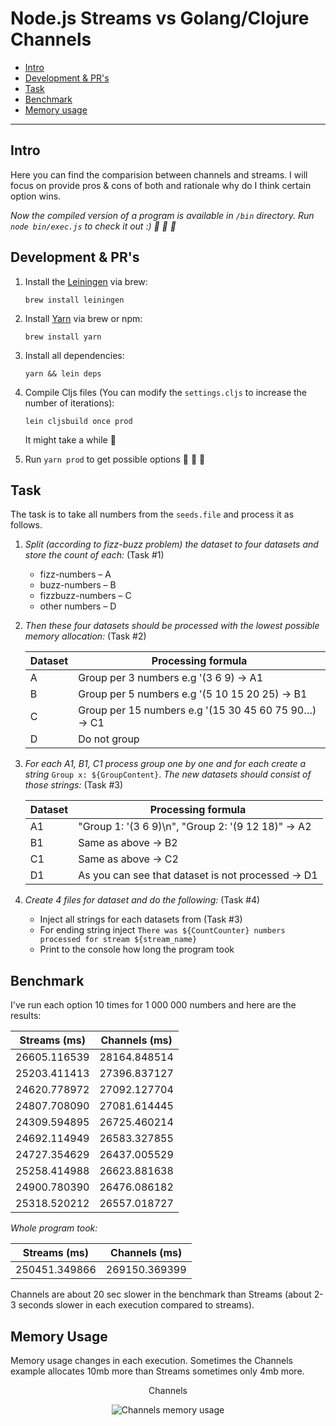 # Node.js Streams vs Golang/Clojure Channels

- [Intro](#org372ec54)
- [Development & PR's](#orgbe08ee5)
- [Task](#org0a43089)
- [Benchmark](#org22f1157)
- [Memory usage](#org37133312)
---

<a id="org372ec54"></a>

## Intro

Here you can find the comparision between channels and streams. I will focus on provide pros & cons of both and rationale why do I think certain option wins.

_Now the compiled version of a program is available in `/bin` directory. Run `node bin/exec.js` to check it out :) :rocket: :tada: :rocket:_


<a id="orgbe08ee5"></a>

## Development & PR's

1.  Install the [Leiningen](https://leiningen.org/) via brew:

    ```
    brew install leiningen
    ```

2.  Install [Yarn](https://yarnpkg.com/en/docs/install#mac-stable) via brew or npm:

    ```
    brew install yarn
    ```

3.  Install all dependencies:

    ```
    yarn && lein deps
    ```

4.  Compile Cljs files (You can modify the `settings.cljs` to increase the number of iterations):

    ```
    lein cljsbuild once prod
    ```

    It might take a while :rocket:
5.  Run `yarn prod` to get possible options :tada: :tada: :tada:


<a id="org0a43089"></a>

## Task

The task is to take all numbers from the `seeds.file` and process it as follows.

1.  *Split (according to fizz-buzz problem) the dataset to four datasets and store the count of each:* (Task #1)
    -   fizz-numbers &#x2013; A
    -   buzz-numbers &#x2013; B
    -   fizzbuzz-numbers &#x2013; C
    -   other numbers &#x2013; D

2.  *Then these four datasets should be processed with the lowest possible memory allocation:* (Task #2)
   
    <center>

    | Dataset | Processing formula                                          |
    |---------|-------------------------------------------------------------|
    | A       | Group per 3 numbers e.g '(3 6 9) -> A1                      |
    | B       | Group per 5 numbers e.g '(5 10 15 20 25) -> B1              |
    | C       | Group per 15 numbers e.g '(15 30 45 60 75 90&#x2026;) -> C1 |
    | D       | Do not group                                                |
  
    </center>

3.  *For each A1, B1, C1 process group one by one and for each create a string* `Group x: ${GroupContent}`.
*The new datasets should consist of those strings:* (Task #3)

    <center>

    | Dataset | Processing formula                                 |
    |---------|----------------------------------------------------|
    | A1      | "Group 1: '(3 6 9)\n", "Group 2: '(9 12 18)" -> A2 |
    | B1      | Same as above -> B2                                |
    | C1      | Same as above -> C2                                |
    | D1      | As you can see that dataset is not processed -> D1 |

    </center>
4.  *Create 4 files for dataset and do the following:* (Task #4)
    -   Inject all strings for each datasets from (Task #3)
    -   For ending string inject `There was ${CountCounter} numbers processed for stream ${stream_name}`
    -   Print to the console how long the program took


<a id="org22f1157"></a>

## Benchmark

I've run each option 10 times for 1 000 000 numbers and here are the results:
<center>

| Streams (ms) | Channels (ms) |
|--------------|---------------|
| 26605.116539 |  28164.848514 |
| 25203.411413 |  27396.837127 |
| 24620.778972 |  27092.127704 |
| 24807.708090 |  27081.614445 |
| 24309.594895 |  26725.460214 |
| 24692.114949 |  26583.327855 |
| 24727.354629 |  26437.005529 |
| 25258.414988 |  26623.881638 |
| 24900.780390 |  26476.086182 |
| 25318.520212 |  26557.018727 |

</center>

*Whole program took:*

<p align="center">

|  Streams (ms) | Channels (ms) |
|---------------|---------------|
| 250451.349866 | 269150.369399 |

</p>

Channels are about 20 sec slower in the benchmark than Streams (about 2-3 seconds slower in each execution compared to streams).

<a id="org37133312"></a>

## Memory Usage

Memory usage changes in each execution. Sometimes the Channels example allocates 10mb more than Streams sometimes only 4mb more.

<center>

Channels

![Channels memory usage]()
</center>
